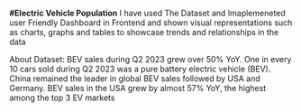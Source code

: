 
**#Electric Vehicle Population**
I have used The Dataset and Imaplemeneted user Friendly Dashboard in Frontend and shown visual representations such as charts, graphs and tables to showcase trends and relationships in the data


About Dataset:
BEV sales during Q2 2023 grew over 50% YoY. One in every 10 cars sold during Q2 2023
was a pure battery electric vehicle (BEV). China remained the leader in global BEV sales
followed by USA and Germany.
BEV sales in the USA grew by
almost 57% YoY, the highest
among the top 3 EV markets
